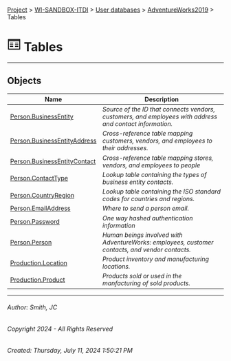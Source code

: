 #### 

[Project](../../../../index.md) > [WI-SANDBOX-ITDI](../../../index.md) > [User databases](../../index.md) > [AdventureWorks2019](../index.md) > Tables

# ![Tables](../../../../Images/Table32.png) Tables

---

## <a name="#objects"></a>Objects

| Name | Description |
|---|---|
| [Person.BusinessEntity](Person_BusinessEntity.md) | _Source of the ID that connects vendors, customers, and employees with address and contact information._ |
| [Person.BusinessEntityAddress](Person_BusinessEntityAddress.md) | _Cross-reference table mapping customers, vendors, and employees to their addresses._ |
| [Person.BusinessEntityContact](Person_BusinessEntityContact.md) | _Cross-reference table mapping stores, vendors, and employees to people_ |
| [Person.ContactType](Person_ContactType.md) | _Lookup table containing the types of business entity contacts._ |
| [Person.CountryRegion](Person_CountryRegion.md) | _Lookup table containing the ISO standard codes for countries and regions._ |
| [Person.EmailAddress](Person_EmailAddress.md) | _Where to send a person email._ |
| [Person.Password](Person_Password.md) | _One way hashed authentication information_ |
| [Person.Person](Person_Person.md) | _Human beings involved with AdventureWorks: employees, customer contacts, and vendor contacts._ |
| [Production.Location](Production_Location.md) | _Product inventory and manufacturing locations._ |
| [Production.Product](Production_Product.md) | _Products sold or used in the manfacturing of sold products._ |


---

###### Author:  Smith, JC

###### Copyright 2024 - All Rights Reserved

###### Created: Thursday, July 11, 2024 1:50:21 PM

